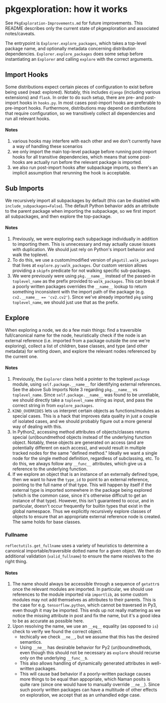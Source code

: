 # pkgexploration: how it works

See `PkgExploration-Improvements.md` for future improvements.
This README describes only the current state of pkgexploration and associated notes/caveats.

The entrypoint is `Explorer.explore_packages`, which takes a top-level package name, and optionally
metadata concerning distribution dependencies. `Explorer.explore_packages` does some setup before
instantiating an `Explorer` and calling `explore` with the correct arguments.

## Import Hooks

Some distributions expect certain pieces of configuration to exist before being used (read: explored).
Notably, this includes `django` (including various extensions) and `flask`. In order to do such setup,
there are pre- and post-import hooks in `hooks.py`. In most cases post-import hooks are preferable to
pre-import hooks. Furthermore, distributions may depend on distributions that require configuration,
so we transitively collect all dependencies and run all relevant hooks.

#### Notes

1. various hooks may interfere with each other and we don't currently have a way of handling these scenarios
2. we only import the main top-level package before running post-import hooks for all transitive dependencies,
   which means that some post- hooks are actually run before the relevant package is imported.
3. we also run post-import hooks after subpackage imports, so there's an implicit assumption that
   rerunning the hook is acceptable.

## Sub Imports

We recursively import all subpackages by default (this can be disabled with `include_subpackages=False`).
The default Python behavior adds an attribute to the parent package when importing the subpackage, so we
first import all subpackages, and then explore the top-package.

#### Notes

1. Previously, we were exploring each subpackage individually in addition to importing them. This is unnecessary and
   may actually cause issues with duplication. We should just rely on Python's import behavior and walk the toplevel.
2. To do this, we use a custom/modified version of `pkgutil.walk_packages` that lives at `explore.py:walk_packages`.
   Our custom version allows providing a `skipfn` predicate for not walking specific sub-packages.
3. We were previously were using `pkg.__name__` instead of the passed-in `toplevel_name` as the prefix provided to
   `walk_packages`. This can break if a poorly written packages overrides the `__name__` lookup to return something
   inconsistent with the import path of the package (e.g. `cv2.__name__ == 'cv2.cv2'`). Since we've already imported
   `pkg` using `toplevel_name`, we should just use that as the prefix.

## Explore

When exploring a node, we do a few main things: find a traversible full/canonical name for the node, heuristically
check if the node is an external reference (i.e. imported from a package outside the one we're exploring), collect
a list of children, base classes, and type (and other metadata) for writing down, and explore the relevant nodes referenced
by the current one.

#### Notes

1. Previously, the `Explorer` class held a pointer to the toplevel `package` module, using `self.package.__name__` for
   identifying external references. See the above Sub Imports Note 3 regarding `pkg.__name__` vs `toplevel_name`.
   Since `self.package.__name__` was found to be unreliable, we should directly take a `toplevel_name` string as input,
   and pass the correct string in from `explore_packages`.
2. `KIND_OVERRIDES` lets us interpret certain objects as functions/modules as special cases. This is a hack that improves data
   quality in just a couple of isolated cases, and we should probably figure out a more general way of dealing with this.
3. In Python2, accessing method attributes of objects/classes returns special (un)boundmethod objects instead of the underlying
   function object. Notably, these objects are generated on access (and are potentially different on each access), and would
   result in multiple tracked nodes for the same "defined method." Ideally we want a single node for the single method definition,
   regardless of subclassing, etc. To do this, we always follow any `__func__` attributes, which give us a reference to the underlying
   function.
4. If we explore an object that is an instance of an externally defined type, then we want to have the `type_id` to point to an
   external reference, pointing to the full name of that type. This will happen by itself if the external type is imported somewhere
   in the package being explored (which is the common case, since it's otherwise difficult to get an instance of that type).
   However, this isn't guaranteed to occur, and in particular, doesn't occur frequently for builtin types that exist in the global
   namespace. Thus we explicitly recursively explore classes of objects to ensure that an appropriate external reference node
   is created. The same holds for base classes.

### Fullname

`reflectutils.get_fullname` uses a variety of heuristics to determine a canonical importable/traversible dotted name for a
given object. We then do additional validation (`valid_fullname`) to ensure the name resolves to the right thing.

#### Notes

1. The name should always be accessible through a sequence of `getattr`s once the relevant modules are imported. In particular,
   we should use references to the module imported via `importlib`, as some custom modules may not add themselves as attributes
   to their parents. This is the case for e.g. `tensorflow.python`, which cannot be traversed in Py3, even though it may be
   imported. This ends up not really mattering as we notice the missing attribute in post and fix the name, but it's a good
   idea to be as accurate as possible here.
2. Upon resolving the name, we use an `__eq__` equality (as opposed to `is`) check to verify we found the correct object.
    * techically we check `__ne__`, but we assume that this has the desired semantics.
    * Using `__ne__` has desirable behavior for Py2 (un)boundmethods, even though this should not be necessary as `explore`
      should recurse only on the underlying `__func__`s.
    * This also allows handling of dynamically generated attributes in well-written packages.
    * This will cause bad behavior if a poorly-written package causes more things to be equal than appopriate, which
      Naman posits is quite rare (since one would have to manually override `__ne__`). Since such poorly written
      packages can have a multitude of other effects on exploration, we accept that as an unhandled edge case.
